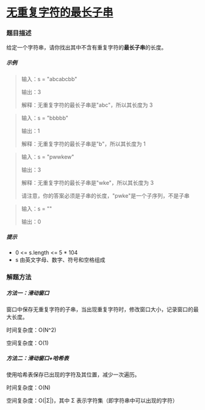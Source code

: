 # [无重复字符的最长子串](https://leetcode-cn.com/problems/longest-substring-without-repeating-characters/)

### 题目描述

给定一个字符串，请你找出其中不含有重复字符的**最长子串**的长度。

##### 示例

> 输入：s = "abcabcbb"
>
> 输出：3 
>
> 解释：无重复字符的最长子串是"abc"，所以其长度为 3

> 输入：s = "bbbbb"
>
> 输出：1
>
> 解释：无重复字符的最长子串是"b"，所以其长度为 1

> 输入：s = "pwwkew"
>
> 输出：3
>
> 解释：无重复字符的最长子串是"wke"，所以其长度为 3
>
> 请注意，你的答案必须是子串的长度，"pwke"是一个子序列，不是子串

> 输入：s = ""
>
> 输出：0

##### 提示

- 0 <= s.length <= 5 * 104
- s 由英文字母、数字、符号和空格组成

### 解题方法

##### 方法一：滑动窗口

窗口中保存无重复字符的子串，当出现重复字符时，修改窗口大小，记录窗口的最大长度。

时间复杂度：O(N^2)

空间复杂度：O(1)

##### 方法二：滑动窗口+哈希表

使用哈希表保存已出现的字符及其位置，减少一次遍历。

时间复杂度：O(N)

空间复杂度：O(|Σ|)，其中 Σ 表示字符集（即字符串中可以出现的字符）

